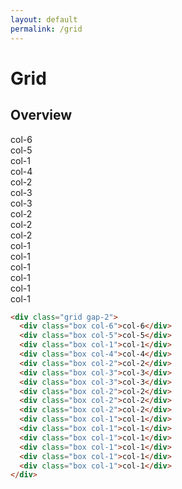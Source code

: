 ```yaml
---
layout: default
permalink: /grid
---
```


# Grid

## Overview

<div class="grid gap-2 mb-3">
  <div class="box col-6">col-6</div>
  <div class="box col-5">col-5</div>
  <div class="box col-1">col-1</div>
  <div class="box col-4">col-4</div>
  <div class="box col-2">col-2</div>
  <div class="box col-3">col-3</div>
  <div class="box col-3">col-3</div>
  <div class="box col-2">col-2</div>
  <div class="box col-2">col-2</div>
  <div class="box col-2">col-2</div>
  <div class="box col-1">col-1</div>
  <div class="box col-1">col-1</div>
  <div class="box col-1">col-1</div>
  <div class="box col-1">col-1</div>
  <div class="box col-1">col-1</div>
  <div class="box col-1">col-1</div>
</div>

```html
<div class="grid gap-2">
  <div class="box col-6">col-6</div>
  <div class="box col-5">col-5</div>
  <div class="box col-1">col-1</div>
  <div class="box col-4">col-4</div>
  <div class="box col-2">col-2</div>
  <div class="box col-3">col-3</div>
  <div class="box col-3">col-3</div>
  <div class="box col-2">col-2</div>
  <div class="box col-2">col-2</div>
  <div class="box col-2">col-2</div>
  <div class="box col-1">col-1</div>
  <div class="box col-1">col-1</div>
  <div class="box col-1">col-1</div>
  <div class="box col-1">col-1</div>
  <div class="box col-1">col-1</div>
  <div class="box col-1">col-1</div>
</div>
```
